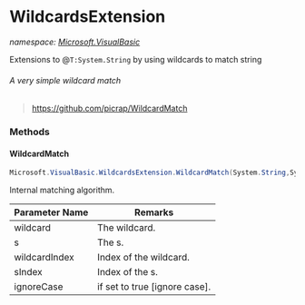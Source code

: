 ﻿# WildcardsExtension
_namespace: <a href="#" onClick="load('/docs/Microsoft.VisualBasic/index.md')">Microsoft.VisualBasic</a>_

Extensions to @``T:System.String`` by using wildcards to match string
 
 ###### A very simple wildcard match
 > https://github.com/picrap/WildcardMatch



### Methods

#### WildcardMatch
```csharp
Microsoft.VisualBasic.WildcardsExtension.WildcardMatch(System.String,System.String,System.Int32,System.Int32,System.Boolean)
```
Internal matching algorithm.

|Parameter Name|Remarks|
|--------------|-------|
|wildcard|The wildcard.|
|s|The s.|
|wildcardIndex|Index of the wildcard.|
|sIndex|Index of the s.|
|ignoreCase|if set to true [ignore case].|



